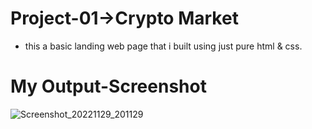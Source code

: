 # Project-01->Crypto Market

* this a basic landing web page that i built using just pure html & css.

# My Output-Screenshot


![Screenshot_20221129_201129](https://user-images.githubusercontent.com/59407093/204559166-60a77071-c106-451e-8984-a165b2cfb840.png)

